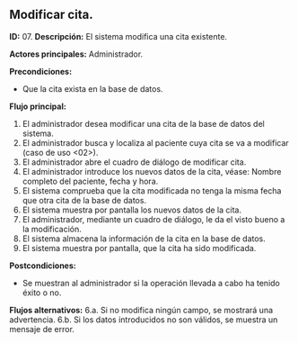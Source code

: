 ## Modificar cita.

**ID:** 07.
**Descripción:** El sistema modifica una cita existente.

**Actores principales:** Administrador.

**Precondiciones:**
* Que la cita exista en la base de datos.

**Flujo principal:**
1. El administrador desea modificar una cita de la base de datos del sistema.
1. El administrador busca y localiza al paciente cuya cita se va a modificar (caso de uso <02>).
1. El administrador abre el cuadro de diálogo de modificar cita.
1. El administrador introduce los nuevos datos de la cita, véase: Nombre completo del paciente, fecha y hora.
1. El sistema comprueba que la cita modificada no tenga la misma fecha que otra cita de la base de datos.
1. El sistema muestra por pantalla los nuevos datos de la cita.
1. El administrador, mediante un cuadro de diálogo, le da el visto bueno a la modificación.
1. El sistema almacena la información de la cita en la base de datos.
1. El sistema muestra por pantalla, que la cita ha sido modificada. 

**Postcondiciones:**
* Se muestran al administrador si la operación llevada a cabo ha tenido éxito o no.

**Flujos alternativos:**
6.a. Si no modifica ningún campo, se mostrará una advertencia.
6.b. Si los datos introducidos no son válidos, se muestra un mensaje de error.
